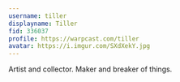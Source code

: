 ```yaml
---
username: tiller
displayname: Tiller
fid: 336037
profile: https://warpcast.com/tiller
avatar: https://i.imgur.com/SXdXekY.jpg
---
```

Artist and collector. Maker and breaker of things.  
